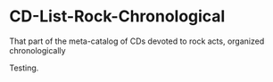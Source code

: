 # CD-List-Rock-Chronological
That part of the meta-catalog of CDs devoted to rock acts, organized chronologically

Testing.
